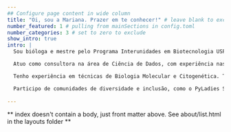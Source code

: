 ```yaml
---
## Configure page content in wide column
title: "Oi, sou a Mariana. Prazer em te conhecer!" # leave blank to exclude
number_featured: 1 # pulling from mainSections in config.toml
number_categories: 3 # set to zero to exclude
show_intro: true
intro: |
  Sou bióloga e mestre pelo Programa Interunidades em Biotecnologia USP/IPT/Instituto Butantan. Meus principais interesses são as áreas de Bioinformática e Ciência de Dados. 

  Atuo como consultora na área de Ciência de Dados, com experiência nas linguagens Python e R. 

  Tenho experiência em técnicas de Biologia Molecular e Citogenética. Também tenho experiência em análise dados genéticos e de distribuição espacial com ferramentas computacionais, como Geneious e QuantumGis.

  Participo de comunidades de diversidade e inclusão, como o PyLadies São Paulo e o R-Ladies São Paulo, onde organizei eventos e participei como instrutora e monitora. Também sou membra do Grupos de Estudos em Data Science (GEDS) do PyLadies São Paulo, que tem intuito de estudar estatística e linguagem Python com aplicação na Ciência de Dados.
  
---
```


** index doesn't contain a body, just front matter above.
See about/list.html in the layouts folder **

